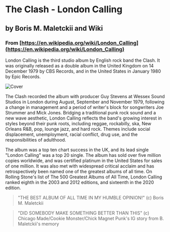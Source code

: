 # The Clash - London Calling
## by Boris M. Maletckii and Wiki
### From [https://en.wikipedia.org/wiki/London_Calling](https://en.wikipedia.org/wiki/London_Calling)

London Calling is the third studio album by English rock band the Clash. It was originally released as a double album in the United Kingdom on 14 December 1979 by CBS Records, and in the United States in January 1980 by Epic Records.

![Cover](https://i.redd.it/z15uaou5hp481.png)

The Clash recorded the album with producer Guy Stevens at Wessex Sound Studios in London during August, September and November 1979,  following a change in management and a period of writer's block for songwriters Joe Strummer and Mick Jones. Bridging a traditional punk rock sound and a new wave aesthetic, London Calling reflects the band's growing interest in styles beyond their punk roots, including reggae, rockabilly, ska, New Orleans R&B, pop, lounge jazz, and hard rock. 
Themes include social displacement, unemployment, racial conflict, drug use, and the responsibilities of adulthood.

The album was a top ten chart success in the UK, and its lead single "London Calling" was a top 20 single. 
The album has sold over five million copies worldwide, and was certified platinum in the United States for sales of one million. 
It was also met with widespread critical acclaim and has retrospectively been named one of the greatest albums of all time. 
On Rolling Stone's list of The 500 Greatest Albums of All Time, London Calling ranked eighth in the 2003 and 2012 editions, and sixteenth in the 2020 edition.

> "THE BEST ALBUM OF ALL TIME IN MY HUMBLE OPINION!" (c) Boris M. Maletckii

> "DID SOMEBODY MAKE SOMETHING BETTER THAN THIS" (c) Chicago Made/Cookie Monster/Chick Magnet Punk's IG story from B. Maletckii's memory 
